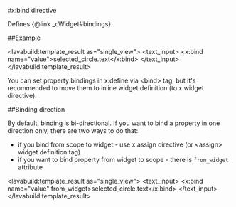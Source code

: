 
#x:bind directive

<script type="lavabuild/eval">result = global.LavaBuild.generateDirectiveInfoBox('bind');</script>

Defines {@link _cWidget#bindings}

##Example

<lavabuild:template_result as="single_view">
<text_input>
	<x:bind name="value">selected_circle.text</x:bind>
</text_input>
</lavabuild:template_result>

You can set property bindings in x:define via &lt;bind&gt; tag, but it's recommended to move them to inline widget definition (to x:widget directive).

##Binding direction

By default, binding is bi-directional.
If you want to bind a property in one direction only, there are two ways to do that:
- if you bind from scope to widget - use x:assign directive (or &lt;assign&gt; widget definition tag)
- if you want to bind property from widget to scope - there is `from_widget` attribute

<lavabuild:template_result as="single_view">
<text_input>
	<x:bind name="value" from_widget>selected_circle.text</x:bind>
</text_input>
</lavabuild:template_result>